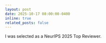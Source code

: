 ```yaml
---
layout: post
date: 2025-10-17 08:00:00-0400
inline: true
related_posts: false
---
```

I was selected as a <span class="news-badge news-badge-conference">NeurIPS 2025</span> <span class="news-badge news-badge-honor">Top Reviewer</span>.
